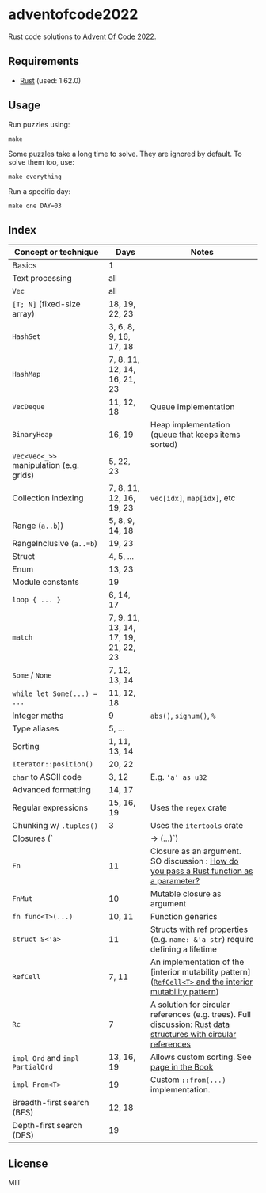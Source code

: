 # adventofcode2022

Rust code solutions to [Advent Of Code 2022](https://adventofcode.com/2022/).

## Requirements

* [Rust](https://www.rust-lang.org/) (used: 1.62.0)

## Usage

Run puzzles using:

```
make
```

Some puzzles take a long time to solve. They are ignored by default. To solve them too, use:

```
make everything
```

Run a specific day:

```
make one DAY=03
```

## Index

| Concept or technique | Days | Notes |
|---|---|---|
| Basics | 1 | |
| Text processing | all | |
| `Vec` | all | |
| `[T; N]` (fixed-size array) | 18, 19, 22, 23 | |
| `HashSet` | 3, 6, 8, 9, 16, 17, 18 | |
| `HashMap` | 7, 8, 11, 12, 14, 16, 21, 23 | |
| `VecDeque` | 11, 12, 18 | Queue implementation |
| `BinaryHeap` | 16, 19 | Heap implementation (queue that keeps items sorted) |
| `Vec<Vec<_>>` manipulation (e.g. grids) | 5, 22, 23 | |
| Collection indexing | 7, 8, 11, 12, 16, 19, 23 | `vec[idx]`, `map[idx]`, etc |
| Range (`a..b`)) | 5, 8, 9, 14, 18 | |
| RangeInclusive (`a..=b`) | 19, 23 | |
| Struct | 4, 5, ... | |
| Enum | 13, 23 | |
| Module constants | 19 | |
| `loop { ... } ` | 6, 14, 17 | |
| `match` | 7, 9, 11, 13, 14, 17, 19, 21, 22, 23 | |
| `Some` / `None` | 7, 12, 13, 14 | |
| `while let Some(...) = ...` | 11, 12, 18 | |
| Integer maths | 9 | `abs()`, `signum()`, `%` |
| Type aliases | 5, ... | |
| Sorting | 1, 11, 13, 14 | |
| `Iterator::position()` | 20, 22 | |
| `char` to ASCII code | 3, 12 | E.g. `'a' as u32` |
| Advanced formatting | 14, 17 | |
| Regular expressions | 15, 16, 19 | Uses the `regex` crate |
| Chunking w/ `.tuples()` | 3 | Uses the `itertools` crate |
| Closures (`|| -> (...)`) | 10 | |
| `Fn` | 11 | Closure as an argument. SO discussion : [How do you pass a Rust function as a parameter?](https://stackoverflow.com/questions/36390665/how-do-you-pass-a-rust-function-as-a-parameter) |
| `FnMut` | 10 | Mutable closure as argument |
| `fn func<T>(...)` | 10, 11 | Function generics |
| `struct S<'a>` | 11 | Structs with ref properties (e.g. `name: &'a str`) require defining a lifetime |
| `RefCell` | 7, 11 | An implementation of the [interior mutability pattern]([`RefCell<T>` and the interior mutability pattern](https://doc.rust-lang.org/book/ch15-05-interior-mutability.html)) |
| `Rc` | 7 | A solution for circular references (e.g. trees). Full discussion: [Rust data structures with circular references](https://eli.thegreenplace.net/2021/rust-data-structures-with-circular-references/) |
| `impl Ord` and `impl PartialOrd` | 13, 16, 19 | Allows custom sorting. See [page in the Book](https://doc.rust-lang.org/stable/book/appendix-03-derivable-traits.html#partialord-and-ord-for-ordering-comparisons) | 
| `impl From<T>` | 19 | Custom `::from(...)` implementation. |
| Breadth-first search (BFS) | 12, 18 | |
| Depth-first search (DFS) | 19 | |

## License

MIT
